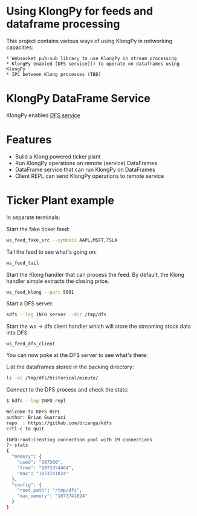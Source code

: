 # Using KlongPy for feeds and dataframe processing

This project contains various ways of using KlongPy in networking capacities:

    * Websocket pub-sub library to use KlongPy in stream processing
    * KlongPy enabled [DFS service]() to operate on dataframes using KlongPy
    * IPC between Klong processes (TBD)

# KlongPy DataFrame Service
KlongPy enabled [DFS service](https://github.com/briangu/dfs)

# Features

* Build a Klong powered ticker plant
* Run KlongPy operations on remote (service) DataFrames
* DataFrame service that can run KlongPy on DataFrames
* Client REPL can send KlongPy operations to remote service

# Ticker Plant example

In separate terminals:


Start the fake ticker feed:
```bash
ws_feed_fake_src --symbols AAPL,MSFT,TSLA
```

Tail the feed to see what's going on:
```bash
ws_feed_tail
```

Start the Klong handler that can process the feed.  By default, the Klong handler simple extracts the closing price.
```bash
ws_feed_klong --port 5001
```

Start a DFS server:

```bash
kdfs --log INFO server --dir /tmp/dfs
```

Start the ws -> dfs client handler which will store the streaming stock data into DFS
```
ws_feed_dfs_client
```

You can now poke at the DFS server to see what's there:

List the dataframes stored in the backing directory:
```bash
ls -al /tmp/dfs/historical/minute/
```

Connect to the DFS process and check the stats:
```bash
$ kdfs --log INFO repl

Welcome to KDFS REPL
author: Brian Guarraci
repo  : https://github.com/briangu/kdfs
crtl-c to quit

INFO:root:Creating connection pool with 19 connections
?> stats
{
  "memory": {
    "used": "387360",
    "free": "1073354464",
    "max": "1073741824"
  },
  "config": {
    "root_path": "/tmp/dfs",
    "max_memory": "1073741824"
  }
}
```
